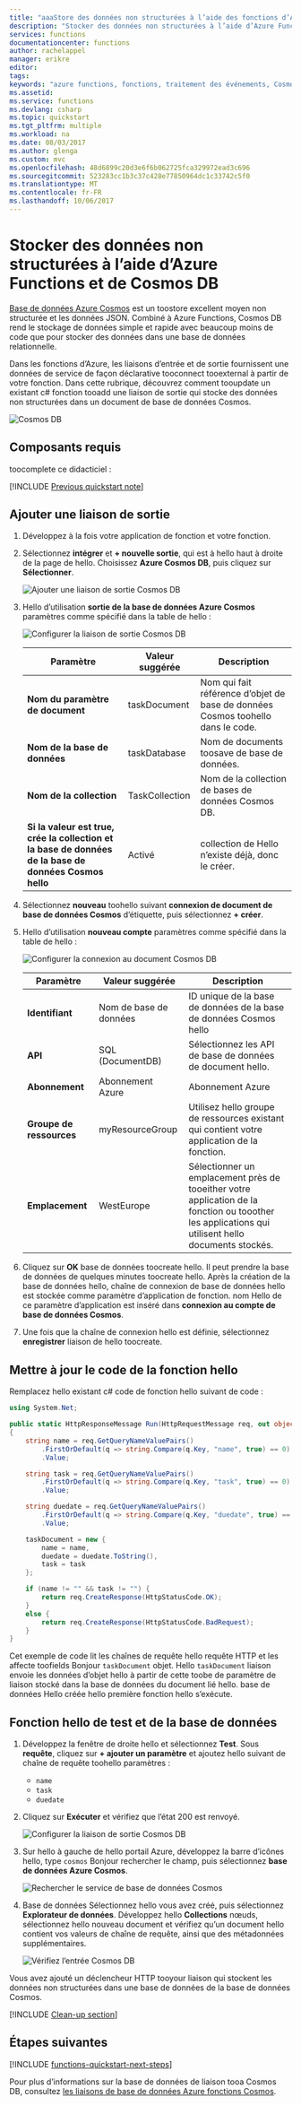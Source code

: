 ```yaml
---
title: "aaaStore des données non structurées à l’aide des fonctions d’Azure et Cosmos DB"
description: "Stocker des données non structurées à l’aide d’Azure Functions et de Cosmos DB"
services: functions
documentationcenter: functions
author: rachelappel
manager: erikre
editor: 
tags: 
keywords: "azure functions, fonctions, traitement des événements, Cosmos DB, calcul dynamique, architecture sans serveur"
ms.assetid: 
ms.service: functions
ms.devlang: csharp
ms.topic: quickstart
ms.tgt_pltfrm: multiple
ms.workload: na
ms.date: 08/03/2017
ms.author: glenga
ms.custom: mvc
ms.openlocfilehash: 48d6899c20d3e6f6b062725fca329972ead3c696
ms.sourcegitcommit: 523283cc1b3c37c428e77850964dc1c33742c5f0
ms.translationtype: MT
ms.contentlocale: fr-FR
ms.lasthandoff: 10/06/2017
---
```

# <a name="store-unstructured-data-using-azure-functions-and-cosmos-db"></a>Stocker des données non structurées à l’aide d’Azure Functions et de Cosmos DB

[Base de données Azure Cosmos](https://azure.microsoft.com/services/cosmos-db/) est un toostore excellent moyen non structurée et les données JSON. Combiné à Azure Functions, Cosmos DB rend le stockage de données simple et rapide avec beaucoup moins de code que pour stocker des données dans une base de données relationnelle.

Dans les fonctions d’Azure, les liaisons d’entrée et de sortie fournissent une données de service de façon déclarative tooconnect tooexternal à partir de votre fonction. Dans cette rubrique, découvrez comment tooupdate un existant c# fonction tooadd une liaison de sortie qui stocke des données non structurées dans un document de base de données Cosmos. 

![Cosmos DB](./media/functions-integrate-store-unstructured-data-cosmosdb/functions-cosmosdb.png)

## <a name="prerequisites"></a>Composants requis

toocomplete ce didacticiel :

[!INCLUDE [Previous quickstart note](../../includes/functions-quickstart-previous-topics.md)]

## <a name="add-an-output-binding"></a>Ajouter une liaison de sortie

1. Développez à la fois votre application de fonction et votre fonction.

1. Sélectionnez **intégrer** et **+ nouvelle sortie**, qui est à hello haut à droite de la page de hello. Choisissez **Azure Cosmos DB**, puis cliquez sur **Sélectionner**.

    ![Ajouter une liaison de sortie Cosmos DB](./media/functions-integrate-store-unstructured-data-cosmosdb/functions-integrate-tab-add-new-output-binding.png)

3. Hello d’utilisation **sortie de la base de données Azure Cosmos** paramètres comme spécifié dans la table de hello : 

    ![Configurer la liaison de sortie Cosmos DB](./media/functions-integrate-store-unstructured-data-cosmosdb/functions-integrate-tab-configure-cosmosdb-binding.png)

    | Paramètre      | Valeur suggérée  | Description                                |
    | ------------ | ---------------- | ------------------------------------------ |
    | **Nom du paramètre de document** | taskDocument | Nom qui fait référence d’objet de base de données Cosmos toohello dans le code. |
    | **Nom de la base de données** | taskDatabase | Nom de documents toosave de base de données. |
    | **Nom de la collection** | TaskCollection | Nom de la collection de bases de données Cosmos DB. |
    | **Si la valeur est true, crée la collection et la base de données de la base de données Cosmos hello** | Activé | collection de Hello n’existe déjà, donc le créer. |

4. Sélectionnez **nouveau** toohello suivant **connexion de document de base de données Cosmos** d’étiquette, puis sélectionnez **+ créer**. 

5. Hello d’utilisation **nouveau compte** paramètres comme spécifié dans la table de hello : 

    ![Configurer la connexion au document Cosmos DB](./media/functions-integrate-store-unstructured-data-cosmosdb/functions-create-CosmosDB.png)

    | Paramètre      | Valeur suggérée  | Description                                |
    | ------------ | ---------------- | ------------------------------------------ |
    | **Identifiant** | Nom de base de données | ID unique de la base de données de la base de données Cosmos hello  |
    | **API** | SQL (DocumentDB) | Sélectionnez les API de base de données de document hello.  |
    | **Abonnement** | Abonnement Azure | Abonnement Azure  |
    | **Groupe de ressources** | myResourceGroup |  Utilisez hello groupe de ressources existant qui contient votre application de la fonction. |
    | **Emplacement**  | WestEurope | Sélectionner un emplacement près de tooeither votre application de la fonction ou tooother les applications qui utilisent hello documents stockés.  |

6. Cliquez sur **OK** base de données toocreate hello. Il peut prendre la base de données de quelques minutes toocreate hello. Après la création de la base de données hello, chaîne de connexion de base de données hello est stockée comme paramètre d’application de fonction. nom Hello de ce paramètre d’application est inséré dans **connexion au compte de base de données Cosmos**. 
 
8. Une fois que la chaîne de connexion hello est définie, sélectionnez **enregistrer** liaison de hello toocreate.

## <a name="update-hello-function-code"></a>Mettre à jour le code de la fonction hello

Remplacez hello existant c# code de fonction hello suivant de code :

```csharp
using System.Net;

public static HttpResponseMessage Run(HttpRequestMessage req, out object taskDocument, TraceWriter log)
{
    string name = req.GetQueryNameValuePairs()
        .FirstOrDefault(q => string.Compare(q.Key, "name", true) == 0)
        .Value;

    string task = req.GetQueryNameValuePairs()
        .FirstOrDefault(q => string.Compare(q.Key, "task", true) == 0)
        .Value;

    string duedate = req.GetQueryNameValuePairs()
        .FirstOrDefault(q => string.Compare(q.Key, "duedate", true) == 0)
        .Value;

    taskDocument = new {
        name = name,
        duedate = duedate.ToString(),
        task = task
    };

    if (name != "" && task != "") {
        return req.CreateResponse(HttpStatusCode.OK);
    }
    else {
        return req.CreateResponse(HttpStatusCode.BadRequest);
    }
}

```
Cet exemple de code lit les chaînes de requête hello requête HTTP et les affecte toofields Bonjour `taskDocument` objet. Hello `taskDocument` liaison envoie les données d’objet hello à partir de cette toobe de paramètre de liaison stocké dans la base de données du document lié hello. base de données Hello créée hello première fonction hello s’exécute.

## <a name="test-hello-function-and-database"></a>Fonction hello de test et de la base de données

1. Développez la fenêtre de droite hello et sélectionnez **Test**. Sous **requête**, cliquez sur **+ ajouter un paramètre** et ajoutez hello suivant de chaîne de requête toohello paramètres :

    + `name`
    + `task`
    + `duedate`

2. Cliquez sur **Exécuter** et vérifiez que l’état 200 est renvoyé.

    ![Configurer la liaison de sortie Cosmos DB](./media/functions-integrate-store-unstructured-data-cosmosdb/functions-test-function.png)

1. Sur hello à gauche de hello portail Azure, développez la barre d’icônes hello, type `cosmos` Bonjour rechercher le champ, puis sélectionnez **base de données Azure Cosmos**.

    ![Rechercher le service de base de données Cosmos](./media/functions-integrate-store-unstructured-data-cosmosdb/functions-search-cosmos-db.png)

2. Base de données Sélectionnez hello vous avez créé, puis sélectionnez **Explorateur de données**. Développez hello **Collections** nœuds, sélectionnez hello nouveau document et vérifiez qu’un document hello contient vos valeurs de chaîne de requête, ainsi que des métadonnées supplémentaires. 

    ![Vérifiez l’entrée Cosmos DB](./media/functions-integrate-store-unstructured-data-cosmosdb/functions-verify-cosmosdb-output.png)

Vous avez ajouté un déclencheur HTTP tooyour liaison qui stockent les données non structurées dans une base de données de la base de données Cosmos.

[!INCLUDE [Clean-up section](../../includes/clean-up-section-portal.md)]

## <a name="next-steps"></a>Étapes suivantes

[!INCLUDE [functions-quickstart-next-steps](../../includes/functions-quickstart-next-steps.md)]

Pour plus d’informations sur la base de données de liaison tooa Cosmos DB, consultez [les liaisons de base de données Azure fonctions Cosmos](functions-bindings-documentdb.md).
